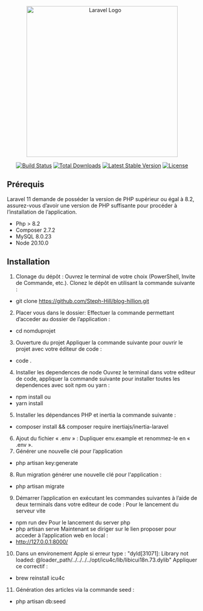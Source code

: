 <p align="center"><a href="https://laravel.com" target="_blank"><img src="https://raw.githubusercontent.com/laravel/art/master/logo-lockup/5%20SVG/2%20CMYK/1%20Full%20Color/laravel-logolockup-cmyk-red.svg" width="400" alt="Laravel Logo"></a></p>

<p align="center">
<a href="https://github.com/laravel/framework/actions"><img src="https://github.com/laravel/framework/workflows/tests/badge.svg" alt="Build Status"></a>
<a href="https://packagist.org/packages/laravel/framework"><img src="https://img.shields.io/packagist/dt/laravel/framework" alt="Total Downloads"></a>
<a href="https://packagist.org/packages/laravel/framework"><img src="https://img.shields.io/packagist/v/laravel/framework" alt="Latest Stable Version"></a>
<a href="https://packagist.org/packages/laravel/framework"><img src="https://img.shields.io/packagist/l/laravel/framework" alt="License"></a>
</p>

## Prérequis 

Laravel 11 demande de posséder la version de PHP supérieur ou égal à 8.2, assurez-vous d’avoir une version de PHP suffisante pour procéder à l’installation de l’application.
- Php > 8.2
- Composer 2.7.2
- MySQL 8.0.23
- Node 20.10.0

## Installation

1. Clonage du dépôt :
Ouvrez le terminal de votre choix (PowerShell, Invite de Commande, etc.).
Clonez le dépôt en utilisant la commande suivante :
- git clone https://github.com/Steph-Hill/blog-hillion.git
2.	Placer vous dans le dossier:
Effectuer la commande permettant d’acceder au dossier de l’application :
- cd nomduprojet
3. Ouverture du projet 
Appliquer la commande suivante pour ouvrir le projet avec votre éditeur de code :
- code .
4. Installer les dependences de node
Ouvrez le terminal dans votre editeur de code, appliquer la commande suivante pour installer toutes les dependences avec soit npm ou yarn :
- npm install
ou 
- yarn install
5. Installer les dépendances PHP et inertia la commande suivante :
- composer install && composer require inertiajs/inertia-laravel
6. Ajout du fichier « .env » :
Dupliquer env.example et renommez-le en « .env ».
7. Générer une nouvelle clé pour l’application
- php artisan key:generate
8. Run migration générer une nouvelle clé pour l'application :
- php artisan migrate
9.	Démarrer l’application en exécutant les commandes suivantes à l’aide de deux terminals dans votre editeur de code :
Pour le lancement du serveur vite
- npm run dev
Pour le lancement du server php
- php artisan serve
Maintenant se diriger sur le lien proposer pour acceder à l’application web en local :
- http://127.0.0.1:8000/
10.	Dans un environement Apple si erreur type :
"dyld[31071]: Library not loaded: @loader_path/../../../../opt/icu4c/lib/libicui18n.73.dylib"
Appliquer ce correctif :
- brew reinstall icu4c
11. Génération des articles via la commande seed :
- php artisan db:seed




